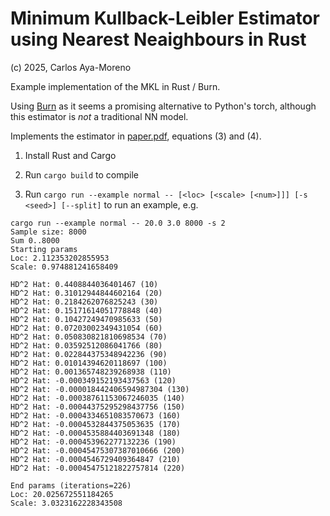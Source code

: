 # Minimum Kullback-Leibler Estimator using Nearest Neaighbours in Rust

(c) 2025, Carlos Aya-Moreno

Example implementation of the MKL in Rust / Burn.

Using [Burn](https://burn.dev/) as it seems a promising alternative to Python's torch,
although this estimator is _not_ a traditional NN model.

Implements the estimator in [paper.pdf](paper.pdf), equations (3) and (4).

1. Install Rust and Cargo

2. Run `cargo build` to compile

3. Run `cargo run --example normal -- [<loc> [<scale> [<num>]]] [-s <seed>] [--split]` to run an example, e.g.

```
cargo run --example normal -- 20.0 3.0 8000 -s 2
Sample size: 8000
Sum 0..8000
Starting params
Loc: 2.112353202855953
Scale: 0.974881241658409

HD^2 Hat: 0.4408844036401467 (10)
HD^2 Hat: 0.31012944844602164 (20)
HD^2 Hat: 0.2184262076825243 (30)
HD^2 Hat: 0.15171614051778848 (40)
HD^2 Hat: 0.10427249470985633 (50)
HD^2 Hat: 0.07203002349431054 (60)
HD^2 Hat: 0.050830821810698534 (70)
HD^2 Hat: 0.03592512086041766 (80)
HD^2 Hat: 0.022844375348942236 (90)
HD^2 Hat: 0.01014394620118697 (100)
HD^2 Hat: 0.001365748239268938 (110)
HD^2 Hat: -0.000349152193437563 (120)
HD^2 Hat: -0.000018442406594987304 (130)
HD^2 Hat: -0.00038761153067246035 (140)
HD^2 Hat: -0.00044375295298437756 (150)
HD^2 Hat: -0.0004334651083570673 (160)
HD^2 Hat: -0.0004532844375053635 (170)
HD^2 Hat: -0.0004535884403691348 (180)
HD^2 Hat: -0.000453962277132236 (190)
HD^2 Hat: -0.00045475307387010666 (200)
HD^2 Hat: -0.0004546729409364847 (210)
HD^2 Hat: -0.00045475121822757814 (220)

End params (iterations=226)
Loc: 20.025672551184265
Scale: 3.0323162228343508
```
